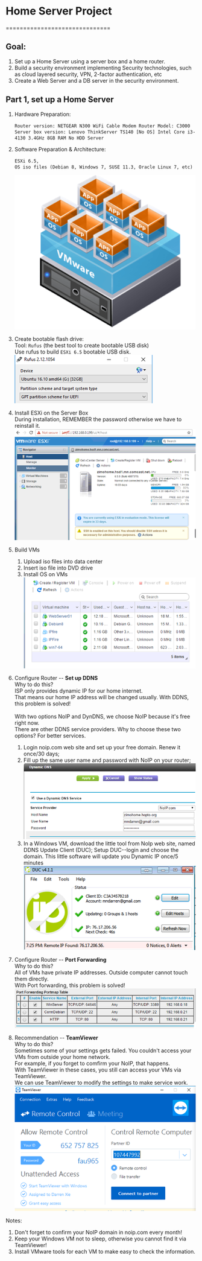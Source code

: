 # Home Server Project
==============================

Goal: 
-----
1. Set up a Home Server using a server box and a home router.
2. Build a security environment implementing Security technologies, such as cloud layered security,
   VPN, 2-factor authentication, etc
3. Create a Web Server and a DB server in the security environment.

Part 1, set up a Home Server
----------------------------
1. Hardware Preparation:
   ```
   Router version: NETGEAR N300 WiFi Cable Modem Router Model: C3000
   Server box version: Lenovo ThinkServer TS140 [No OS] Intel Core i3-4130 3.4GHz 8GB RAM No HDD Server 
   ``` 
2. Software Preparation & Architecture:
   ```
   ESXi 6.5,
   OS iso files (Debian 8, Windows 7, SUSE 11.3, Oracle Linux 7, etc)
   ```
   ![alt text](https://github.com/mndarren/Home-Server-Project/blob/master/resource/architecture.png)
3. Create bootable flash drive:  
   Tool: `Rufus` (the best tool to create bootable USB disk)  
   Use rufus to build `ESXi 6.5` bootable USB disk.  
   ![alt text](https://github.com/mndarren/Home-Server-Project/blob/master/resource/Rufus.png)

4. Install ESXi on the Server Box  
   During installation, REMEMBER the password otherwise we have to reinstall it.  
   ![alt text](https://github.com/mndarren/Home-Server-Project/blob/master/resource/InstallESXi.png)

5. Build VMs
   1) Upload iso files into data center
   2) Insert iso file into DVD drive
   3) Install OS on VMs  
   ![alt text](https://github.com/mndarren/Home-Server-Project/blob/master/resource/InstallVM.png)

6. Configure Router -- **Set up DDNS**  
   Why to do this?  
   ISP only provides dynamic IP for our home internet.  
   That means our home IP address will be changed usually. With DDNS, this problem is solved!<br /><br />
   With two options NoIP and DynDNS, we choose NoIP because it's free right now.  
   There are other DDNS service providers. Why to choose these two options? For better services.   
   1) Login noip.com web site and set up your free domain. Renew it once/30 days;
   2) Fill up the same user name and password with NoIP on your router;  
   ![alt text](https://github.com/mndarren/Home-Server-Project/blob/master/resource/DDNS.png)
   3) In a Windows VM, download the little tool from NoIp web site, named DDNS Update Client (DUC);
      Setup DUC--login and choose the domain. This little software will update you Dynamic IP once/5 minutes
   ![alt text](https://github.com/mndarren/Home-Server-Project/blob/master/resource/DUC.png)

7. Configure Router -- **Port Forwarding**  
   Why to do this?  
   All of VMs have private IP addresses. Outside computer cannot touch them directly.  
   With Port forwarding, this problem is solved!  
   ![alt text](https://github.com/mndarren/Home-Server-Project/blob/master/resource/PortForwarding.png)

8. Recommendation -- **TeamViewer**  
   Why to do this?  
   Sometimes some of your settings gets failed. You couldn't access your VMs from outside your home network.  
   For example, if you forget to comfirm your NoIP, that happens.  
   With TeamViewer in these cases, you still can access your VMs via TeamViewer.  
   We can use TeamViewer to modify the settings to make service work.  
   ![alt text](https://github.com/mndarren/Home-Server-Project/blob/master/resource/TeamViewer.png)

Notes:
   1) Don't forget to confirm your NoIP domain in noip.com every month!
   2) Keep your Windows VM not to sleep, otherwise you cannot find it via TeamViewer!
   3) Install VMware tools for each VM to make easy to check the information.